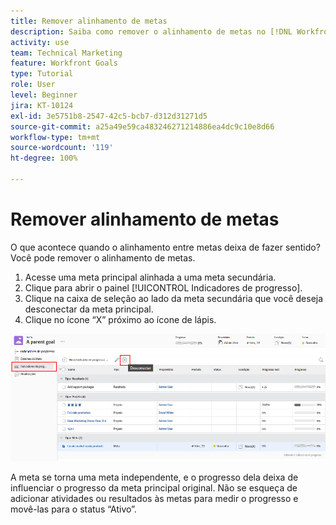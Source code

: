 ```yaml
---
title: Remover alinhamento de metas
description: Saiba como remover o alinhamento de metas no [!DNL Workfront Goals].
activity: use
team: Technical Marketing
feature: Workfront Goals
type: Tutorial
role: User
level: Beginner
jira: KT-10124
exl-id: 3e5751b8-2547-42c5-bcb7-d312d31271d5
source-git-commit: a25a49e59ca483246271214886ea4dc9c10e8d66
workflow-type: tm+mt
source-wordcount: '119'
ht-degree: 100%

---
```


# Remover alinhamento de metas

O que acontece quando o alinhamento entre metas deixa de fazer sentido? Você pode remover o alinhamento de metas.

1. Acesse uma meta principal alinhada a uma meta secundária.
1. Clique para abrir o painel [!UICONTROL Indicadores de progresso].
1. Clique na caixa de seleção ao lado da meta secundária que você deseja desconectar da meta principal.
1. Clique no ícone “X” próximo ao ícone de lápis.

![Uma captura de tela da opção [!UICONTROL Remover alinhamento] no [!DNL Workfront Goals]](assets/08-workfront-goals-remove-goal-alignment.png)

A meta se torna uma meta independente, e o progresso dela deixa de influenciar o progresso da meta principal original. Não se esqueça de adicionar atividades ou resultados às metas para medir o progresso e movê-las para o status “Ativo”.
